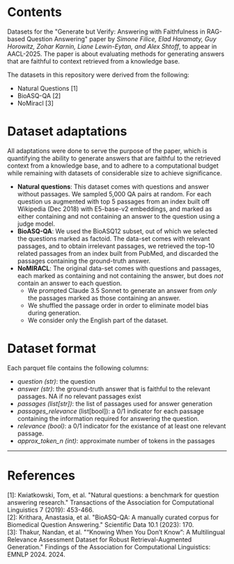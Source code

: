 # Contents
Datasets for the "Generate but Verify: Answering with Faithfulness in RAG-based Question Answering" paper by _Simone Filice, Elad Haramaty, Guy Horowitz, Zohar Karnin, Liane Lewin-Eytan, and Alex Shtoff_, to appear in AACL-2025. The paper is about evaluating methods for generating answers that are faithful to context retrieved from a knowledge base.

The datasets in this repository were derived from the following:
- Natural Questions [1]
- BioASQ-QA [2]
- NoMiracl [3]


# Dataset adaptations
All adaptations were done to serve the purpose of the paper, which is quantifying the ability to generate answers that are faithful to the retrieved context from a knowledge base, and to adhere to a computational budget while remaining with datasets of considerable size to achieve significance.

-  **Natural questions**: This dataset comes with questions and answer without passages. We sampled 5,000 QA pairs at random. For each question us augmented with top 5 passages from an index built off Wikipedia (Dec 2018) with E5-base-v2 embeddings, and marked as either containing and not containing an answer to the question using a judge model.
-  **BioASQ-QA**: We used the BioASQ12 subset, out of which we selected the questions marked as factoid.  The data-set comes with relevant passages, and to obtain irrelevant passages, we retrieved the top-10 related passages from an index built from PubMed, and discarded the passages containing the ground-truth answer.
-  **NoMIRACL**: The original data-set comes with questions and passages, each marked as containing and not containing the answer, but does _not_ contain an answer to each question.
   *  We prompted Claude 3.5 Sonnet to generate an answer from _only_ the passages marked as those containing an answer.
   *  We shuffled the passage order in order to eliminate model bias during generation.
   *  We consider only the English part of the dataset.


# Dataset format
Each parquet file contains the following columns:
- _question (str)_: the question
- _answer (str)_: the ground-truth answer that is faithful to the relevant passages. NA if no relevant passages exist
- _passages (list[str])_: the list of passages used for answer generation
- _passages\_relevance_ (list[bool]): a 0/1 indicator for each passage containing the information required for answering the question.
- _relevance (bool)_: a 0/1 indicator for the existance of at least one relevant passage.
- _approx_token_n (int)_: approximate number of tokens in the passages

---
# References
[1]: Kwiatkowski, Tom, et al. "Natural questions: a benchmark for question answering research." Transactions of the Association for Computational Linguistics 7 (2019): 453-466. \
[2]: Krithara, Anastasia, et al. "BioASQ-QA: A manually curated corpus for Biomedical Question Answering." Scientific Data 10.1 (2023): 170. \
[3]: Thakur, Nandan, et al. "“Knowing When You Don’t Know”: A Multilingual Relevance Assessment Dataset for Robust Retrieval-Augmented Generation." Findings of the Association for Computational Linguistics: EMNLP 2024. 2024.
